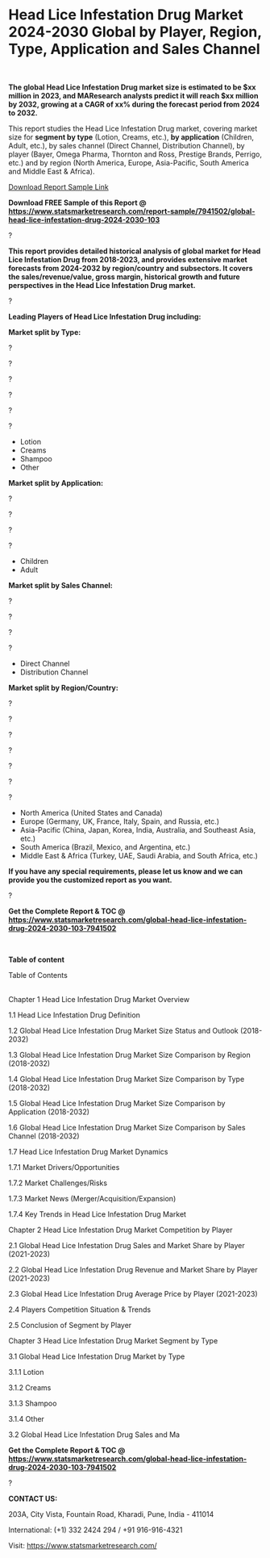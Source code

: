 <h1>Head Lice Infestation Drug Market 2024-2030 Global by Player, Region, Type, Application and Sales Channel</h1><br/><p><strong>The global Head Lice Infestation Drug market size is estimated to be $xx million in 2023, and MAResearch analysts predict it will reach $xx million by 2032, growing at a <strong>CAGR</strong> of xx% during the forecast period from 2024 to 2032.</strong></p>
 
 
 
 <p>This report studies the Head Lice Infestation Drug market, covering market size for <strong>segment by type</strong> (Lotion, Creams, etc.), <strong>by application</strong> (Children, Adult, etc.), by sales channel (Direct Channel, Distribution Channel), by player (Bayer, Omega Pharma, Thornton and Ross, Prestige Brands, Perrigo, etc.) and by region (North America, Europe, Asia-Pacific, South America and Middle East & Africa).</p>
 
 
 
 <p><a href="https://www.statsmarketresearch.com/download-free-sample/7941502/global-head-lice-infestation-drug-2024-2030-103">Download Report Sample Link</a></p>
 
 
 
 <div><b>Download FREE Sample of this Report @ <a href="https://www.statsmarketresearch.com/download-free-sample/7941502/global-head-lice-infestation-drug-2024-2030-103">https://www.statsmarketresearch.com/report-sample/7941502/global-head-lice-infestation-drug-2024-2030-103</a></b></div>
 
 
 
 <p>? </p>
 
 
 
 <p><strong>This report provides detailed historical analysis of global market for Head Lice Infestation Drug from 2018-2023, and provides extensive market forecasts from 2024-2032 by region/country and subsectors. It covers the sales/revenue/value, gross margin, historical growth and future perspectives in the Head Lice Infestation Drug market.</strong></p>
 
 
 
 <p>? </p>
 
 
 
 <p><strong>Leading Players of Head Lice Infestation Drug including:</strong></p>
 
 
 
 <p><strong>Market split by Type:</strong></p>
 
 
 
 <p>? </p>
 
 
 
 <p>? </p>
 
 
 
 <p>? </p>
 
 
 
 <p>? </p>
 
 
 
 <p>? </p>
 
 
 
 <p>? </p>
 
 
 
 <ul>
 
 <li>Lotion</li>
 
 <li>Creams</li>
 
 <li>Shampoo</li>
 
 <li>Other</li>
 
 </ul>
 
 
 
 <p><strong>Market split <strong>by Application</strong>:</strong></p>
 
 
 
 <p>? </p>
 
 
 
 <p>? </p>
 
 
 
 <p>? </p>
 
 
 
 <p>? </p>
 
 
 
 <ul>
 
 <li>Children</li>
 
 <li>Adult</li>
 
 </ul>
 
 
 
 <p><strong>Market split by Sales Channel:</strong></p>
 
 
 
 <p>? </p>
 
 
 
 <p>? </p>
 
 
 
 <p>? </p>
 
 
 
 <p>? </p>
 
 
 
 <ul>
 
 <li>Direct Channel</li>
 
 <li>Distribution Channel</li>
 
 </ul>
 
 
 
 <p><strong>Market split by Region/Country:</strong></p>
 
 
 
 <p>? </p>
 
 
 
 <p>? </p>
 
 
 
 <p>? </p>
 
 
 
 <p>? </p>
 
 
 
 <p>? </p>
 
 
 
 <p>? </p>
 
 
 
 <p>? </p>
 
 
 
 <ul>
 
 <li>North America (United States and Canada)</li>
 
 <li>Europe (Germany, UK, France, Italy, Spain, and Russia, etc.)</li>
 
 <li>Asia-Pacific (China, Japan, Korea, India, Australia, and Southeast Asia, etc.)</li>
 
 <li>South America (Brazil, Mexico, and Argentina, etc.)</li>
 
 <li>Middle East & Africa (Turkey, UAE, Saudi Arabia, and South Africa, etc.)</li>
 
 </ul>
 
 
 
 <p><strong>If you have any special requirements, please let us know and we can provide you the customized report as you want.</strong></p>
 
 
 
 <p>? </p>
 
 
 
 <div><b>Get the Complete Report & TOC @ <a href="https://www.statsmarketresearch.com/global-head-lice-infestation-drug-2024-2030-103-7941502">https://www.statsmarketresearch.com/global-head-lice-infestation-drug-2024-2030-103-7941502</a></b></div>
 
 
 
 <p><br />
 
 <b>Table of content</b></p>
 
 
 
 <p>Table of Contents<br />
 
 <br />
 
 Chapter 1 Head Lice Infestation Drug Market Overview<br />
 
 1.1 Head Lice Infestation Drug Definition<br />
 
 1.2 Global Head Lice Infestation Drug Market Size Status and Outlook (2018-2032)<br />
 
 1.3 Global Head Lice Infestation Drug Market Size Comparison by Region (2018-2032)<br />
 
 1.4 Global Head Lice Infestation Drug Market Size Comparison by Type (2018-2032)<br />
 
 1.5 Global Head Lice Infestation Drug Market Size Comparison by Application (2018-2032)<br />
 
 1.6 Global Head Lice Infestation Drug Market Size Comparison by Sales Channel (2018-2032)<br />
 
 1.7 Head Lice Infestation Drug Market Dynamics<br />
 
 1.7.1 Market Drivers/Opportunities<br />
 
 1.7.2 Market Challenges/Risks<br />
 
 1.7.3 Market News (Merger/Acquisition/Expansion)<br />
 
 1.7.4 Key Trends in Head Lice Infestation Drug Market<br />
 
 Chapter 2 Head Lice Infestation Drug Market Competition by Player<br />
 
 2.1 Global Head Lice Infestation Drug Sales and Market Share by Player (2021-2023)<br />
 
 2.2 Global Head Lice Infestation Drug Revenue and Market Share by Player (2021-2023)<br />
 
 2.3 Global Head Lice Infestation Drug Average Price by Player (2021-2023)<br />
 
 2.4 Players Competition Situation & Trends<br />
 
 2.5 Conclusion of Segment by Player<br />
 
 Chapter 3 Head Lice Infestation Drug Market Segment by Type<br />
 
 3.1 Global Head Lice Infestation Drug Market by Type<br />
 
 3.1.1 Lotion<br />
 
 3.1.2 Creams<br />
 
 3.1.3 Shampoo<br />
 
 3.1.4 Other<br />
 
 3.2 Global Head Lice Infestation Drug Sales and Ma</p>
 
 
 
 <div><b>Get the Complete Report & TOC @ <a href="https://www.statsmarketresearch.com/global-head-lice-infestation-drug-2024-2030-103-7941502">https://www.statsmarketresearch.com/global-head-lice-infestation-drug-2024-2030-103-7941502</a></b></div>
 
 
 
 <p>? </p>
 
 
 
 <p><b>CONTACT US:</b><br />
 
 203A, City Vista, Fountain Road, Kharadi, Pune, India - 411014<br />
 
 International: (+1) 332 2424 294 / +91 916-916-4321<br />
 
 Visit: <a href="https://www.statsmarketresearch.com/">https://www.statsmarketresearch.com/</a></p>